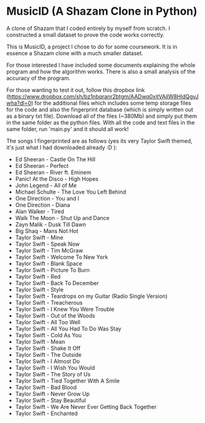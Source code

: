 # MusicID (A Shazam Clone in Python)
A clone of Shazam that I coded entirely by myself from scratch. I constructed a small dataset to prove the code works correctly.

This is MusicID, a project I chose to do for some coursework. It is in essence a Shazam clone with a much smaller dataset.

For those interested I have included some documents explaining the whole program and how the algorithm works. There is also a small analysis of the accuracy of the program.

For those wanting to test it out, follow this dropbox link (https://www.dropbox.com/sh/bz1nbqranr2btgm/AADwq0xitVAjlW8HldQgvJwha?dl=0) for the additional files which includes some temp storage files for the code and also the fingerprint database (which is simply written out as a binary txt file). Download all of the files (~380Mb) and simply put them in the same folder as the python files. With all the code and text files in the same folder, run 'main.py' and it should all work!

The songs I fingerprinted are as follows (yes its very Taylor Swift themed, it's just what I had downloaded already :D ):
 - Ed Sheeran - Castle On The Hill
 - Ed Sheeran - Perfect
 - Ed Sheeran - River ft. Eminem
 - Panic! At the Disco - High Hopes
 - John Legend - All of Me
 - Michael Schulte - The Love You Left Behind
 - One Direction - You and I
 - One Direction - Diana
 - Alan Walker - Tired
 - Walk The Moon - Shut Up and Dance
 - Zayn Malik - Dusk Till Dawn
 - Big Shaq - Mans Not Hot
 - Taylor Swift - Mine
 - Taylor Swift - Speak Now
 - Taylor Swift - Tim McGraw
 - Taylor Swift - Welcome To New York
 - Taylor Swift - Blank Space
 - Taylor Swift - Picture To Burn
 - Taylor Swift - Red
 - Taylor Swift - Back To December
 - Taylor Swift - Style
 - Taylor Swift - Teardrops on my Guitar (Radio Single Version)
 - Taylor Swift - Treacherous
 - Taylor Swift - I Knew You Were Trouble
 - Taylor Swift - Out of the Woods
 - Taylor Swift - All Too Well
 - Taylor Swift - All You Had To Do Was Stay
 - Taylor Swift - Cold As You
 - Taylor Swift - Mean
 - Taylor Swift - Shake It Off
 - Taylor Swift - The Outside
 - Taylor Swift - I Almost Do
 - Taylor Swift - I Wish You Would
 - Taylor Swift - The Story of Us
 - Taylor Swift - Tied Together With A Smile
 - Taylor Swift - Bad Blood
 - Taylor Swift - Never Grow Up
 - Taylor Swift - Stay Beautiful
 - Taylor Swift - We Are Never Ever Getting Back Together
 - Taylor Swift - Enchanted


